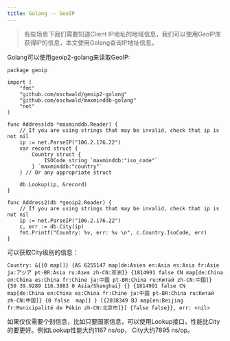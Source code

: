 ```yaml
---
title: Golang -- GeoIP
---
```


> 有些场景下我们需要知道Client IP地址的地域信息，我们可以使用GeoIP库获得IP的信息，本文使用Golang查询IP地址信息。


Golang可以使用geoip2-golang来读取GeoIP:
```
package geoip

import (
	"fmt"
	"github.com/oschwald/geoip2-golang"
	"github.com/oschwald/maxminddb-golang"
	"net"
)

func Address(db *maxminddb.Reader) {
	// If you are using strings that may be invalid, check that ip is not nil
	ip := net.ParseIP("106.2.176.22")
	var record struct {
		Country struct {
			ISOCode string `maxminddb:"iso_code"`
		} `maxminddb:"country"`
	} // Or any appropriate struct

	db.Lookup(ip, &record)
}

func Address2(db *geoip2.Reader) {
	// If you are using strings that may be invalid, check that ip is not nil
	ip := net.ParseIP("106.2.176.22")
	c, err := db.City(ip)
	fmt.Printf("Country: %v, err: %v \n", c.Country.IsoCode, err)
}
```

可以获取City级别的信息：
```
Country: &{{0 map[]} {AS 6255147 map[de:Asien en:Asia es:Asia fr:Asie ja:アジア pt-BR:Ásia ru:Азия zh-CN:亚洲]} {1814991 false CN map[de:China en:China es:China fr:Chine ja:中国 pt-BR:China ru:Китай zh-CN:中国]} {50 39.9289 116.3883 0 Asia/Shanghai} {} {1814991 false CN map[de:China en:China es:China fr:Chine ja:中国 pt-BR:China ru:Китай zh-CN:中国]} {0 false  map[] } [{2038349 BJ map[en:Beijing fr:Municipalité de Pékin zh-CN:北京市]}] {false false}}, err: <nil> 

```

如果仅仅需要个别信息，比如只要国家信息，可以使用Lookup接口，性能比City的要更好。例如Lookup性能大约1167 ns/op， City大约7895 ns/op。
